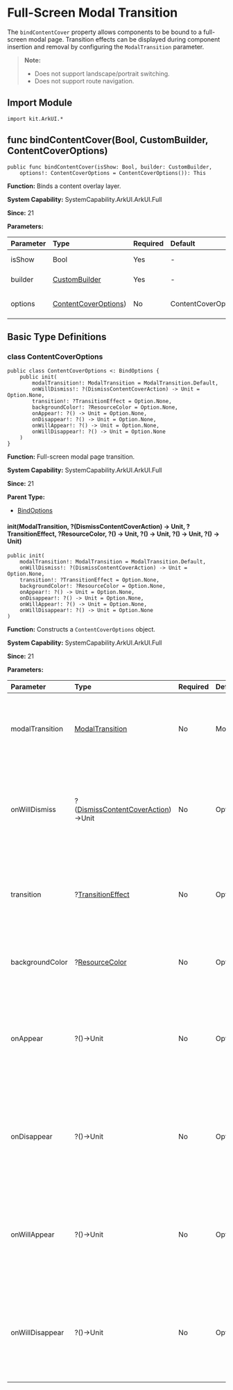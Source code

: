 # Full-Screen Modal Transition

The `bindContentCover` property allows components to be bound to a full-screen modal page. Transition effects can be displayed during component insertion and removal by configuring the `ModalTransition` parameter.

> **Note:**
>
> - Does not support landscape/portrait switching.
> - Does not support route navigation.

## Import Module

```cangjie
import kit.ArkUI.*
```

## func bindContentCover(Bool, CustomBuilder, ContentCoverOptions)

```cangjie
public func bindContentCover(isShow: Bool, builder: CustomBuilder,
    options!: ContentCoverOptions = ContentCoverOptions()): This
```

**Function:** Binds a content overlay layer.

**System Capability:** SystemCapability.ArkUI.ArkUI.Full

**Since:** 21

**Parameters:**

| Parameter | Type | Required | Default | Description |
|:---|:---|:---|:---|:---|
| isShow | Bool | Yes | - | Whether to display. |
| builder | [CustomBuilder](./cj-common-types.md#type-custombuilder) | Yes | - | Custom builder. |
| options | [ContentCoverOptions](#class-contentcoveroptions)) | No | ContentCoverOptions() | Content overlay options. |

## Basic Type Definitions

### class ContentCoverOptions

```cangjie
public class ContentCoverOptions <: BindOptions {
    public init(
        modalTransition!: ModalTransition = ModalTransition.Default,
        onWillDismiss!: ?(DismissContentCoverAction) -> Unit = Option.None,
        transition!: ?TransitionEffect = Option.None,
        backgroundColor!: ?ResourceColor = Option.None,
        onAppear!: ?() -> Unit = Option.None,
        onDisappear!: ?() -> Unit = Option.None,
        onWillAppear!: ?() -> Unit = Option.None,
        onWillDisappear!: ?() -> Unit = Option.None
    )
}
```

**Function:** Full-screen modal page transition.

**System Capability:** SystemCapability.ArkUI.ArkUI.Full

**Since:** 21

**Parent Type:**

- [BindOptions](./cj-universal-attribute-sheettransition.md#class-bindoptions)

#### init(ModalTransition, ?(DismissContentCoverAction) -> Unit, ?TransitionEffect, ?ResourceColor, ?() -> Unit, ?() -> Unit, ?() -> Unit, ?() -> Unit)

```cangjie
public init(
    modalTransition!: ModalTransition = ModalTransition.Default,
    onWillDismiss!: ?(DismissContentCoverAction) -> Unit = Option.None,
    transition!: ?TransitionEffect = Option.None,
    backgroundColor!: ?ResourceColor = Option.None,
    onAppear!: ?() -> Unit = Option.None,
    onDisappear!: ?() -> Unit = Option.None,
    onWillAppear!: ?() -> Unit = Option.None,
    onWillDisappear!: ?() -> Unit = Option.None
)
```

**Function:** Constructs a `ContentCoverOptions` object.

**System Capability:** SystemCapability.ArkUI.ArkUI.Full

**Since:** 21

**Parameters:**

| Parameter | Type | Required | Default | Description |
|:---|:---|:---|:---|:---|
| modalTransition | [ModalTransition](./cj-common-types.md#enum-modaltransition) | No | ModalTransition.Default | **Named parameter.** Transition method for the full-screen modal page. |
| onWillDismiss | ?([DismissContentCoverAction](./cj-common-types.md#class-dismisscontentcoveraction))->Unit | No | Option.None | **Named parameter.** Callback function for interactive dismissal of the full-screen modal page. |
| transition | ?[TransitionEffect](./cj-animation-transition.md#class-transitioneffect) | No | Option.None | **Named parameter.** Custom transition method for the full-screen modal page. |
| backgroundColor | ?[ResourceColor](../BasicServicesKit/cj-apis-base.md#interface-resourcecolor) | No | Option.None | **Named parameter.** Background color of the full-modal page. |
| onAppear | ?()->Unit | No | Option.None | **Named parameter.** Callback function after the full-modal page is displayed (after animation ends). |
| onDisappear | ?()->Unit | No | Option.None | **Named parameter.** Callback function after the full-modal page is dismissed (after animation ends). |
| onWillAppear | ?()->Unit | No | Option.None | **Named parameter.** Callback function before the full-modal page is displayed (before animation starts). |
| onWillDisappear | ?()->Unit | No | Option.None | **Named parameter.** Callback function before the full-modal page is dismissed (before animation starts). |